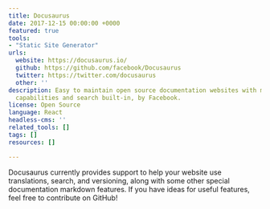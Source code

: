 ```yaml
---
title: Docusaurus
date: 2017-12-15 00:00:00 +0000
featured: true
tools:
- "Static Site Generator"
urls:
  website: https://docusaurus.io/
  github: https://github.com/facebook/Docusaurus
  twitter: https://twitter.com/docusaurus
  other: ''
description: Easy to maintain open source documentation websites with multilingual
  capabilities and search built-in, by Facebook.
license: Open Source
language: React
headless-cms: ''
related_tools: []
tags: []
resources: []

---
```

Docusaurus currently provides support to help your website use translations, search, and versioning, along with some other special documentation markdown features. If you have ideas for useful features, feel free to contribute on GitHub!
